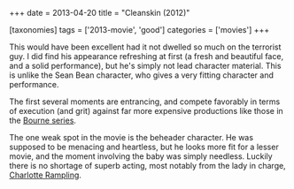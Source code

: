 +++
date = 2013-04-20
title = "Cleanskin (2012)"

[taxonomies]
tags = ['2013-movie', 'good']
categories = ['movies']
+++

This would have been excellent had it not dwelled so much on the
terrorist guy. I did find his appearance refreshing at first (a fresh
and beautiful face, and a solid performance), but he's simply not lead
character material. This is unlike the Sean Bean character, who gives a
very fitting character and performance.

The first several moments are entrancing, and compete favorably in terms
of execution (and grit) against far more expensive productions like
those in the [Bourne series].

The one weak spot in the movie is the beheader character. He was
supposed to be menacing and heartless, but he looks more fit for a
lesser movie, and the moment involving the baby was simply needless.
Luckily there is no shortage of superb acting, most notably from the
lady in charge, [Charlotte Rampling].

  [Bourne series]: http://en.wikipedia.org/wiki/Bourne_(film_series)
  [Charlotte Rampling]: http://en.wikipedia.org/wiki/Charlotte_Rampling
